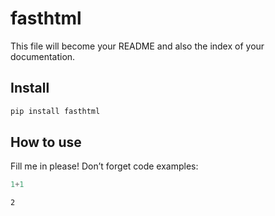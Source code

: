 # fasthtml


<!-- WARNING: THIS FILE WAS AUTOGENERATED! DO NOT EDIT! -->

This file will become your README and also the index of your
documentation.

## Install

``` sh
pip install fasthtml
```

## How to use

Fill me in please! Don’t forget code examples:

``` python
1+1
```

    2
